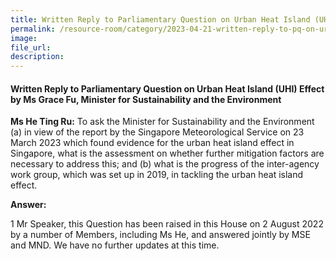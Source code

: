 ```yaml
---  
title: Written Reply to Parliamentary Question on Urban Heat Island (UHI) Effect by Ms Grace Fu, Minister for Sustainability and the Environment
permalink: /resource-room/category/2023-04-21-written-reply-to-pq-on-urban-heat-island-effect
image:  
file_url:  
description:  
---  
```

#### Written Reply to Parliamentary Question on Urban Heat Island (UHI) Effect by Ms Grace Fu, Minister for Sustainability and the Environment

**Ms He Ting Ru:** To ask the Minister for Sustainability and the Environment (a) in view of the report by the Singapore Meteorological Service on 23 March 2023 which found evidence for the urban heat island effect in Singapore, what is the assessment on whether further mitigation factors are necessary to address this; and (b) what is the progress of the inter-agency work group, which was set up in 2019, in tackling the urban heat island effect.

**Answer:**

1 Mr Speaker, this Question has been raised in this House on 2 August 2022 by a number of Members, including Ms He, and answered jointly by MSE and MND. We have no further updates at this time.
